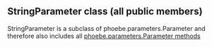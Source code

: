 ## StringParameter class (all public members)

StringParameter is a subclass of phoebe.parameters.Parameter and therefore also includes all [phoebe.parameters.Parameter methods](phoebe.parameters.Parameter.md)

